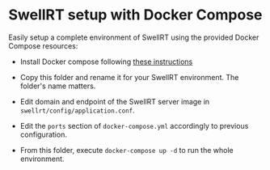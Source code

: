 # SwellRT setup with Docker Compose

Easily setup a complete environment of SwellRT using the provided Docker Compose resources:

- Install Docker compose following [these instructions](https://docs.docker.com/compose/install/)

- Copy this folder and rename it for your SwellRT environment. The folder's name matters.

- Edit domain and endpoint of the SwellRT server image in `swellrt/config/application.conf`.

- Edit the `ports` section of `docker-compose.yml` accordingly to previous configuration. 

- From this folder, execute `docker-compose up -d` to run the whole environment.
